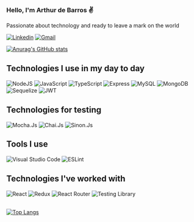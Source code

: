 
### Hello, I'm Arthur de Barros ✌️

Passionate about technology and ready to leave a mark on the world

[![Linkedin](https://img.shields.io/badge/LinkedIn-0077B5?style=for-the-badge&logo=linkedin&logoColor=white)](https://www.linkedin.com/in/arthur-barros-nascimento/)
[![Gmail](https://img.shields.io/badge/Gmail-D14836?style=for-the-badge&logo=gmail&logoColor=white)](arthurbarros.nascimento12@gmail.com)

[![Anurag's GitHub stats](https://github-readme-stats.vercel.app/api?username=arthurbarrosnascimento)](https://github.com/anuraghazra/github-readme-stats)

## Technologies I use in my day to day

<div style="display: inline_block"> 
  <img align="center" alt="NodeJS" src="https://img.shields.io/badge/Node.js-43853D?style=for-the-badge&logo=node.js&logoColor=white"/>

  <img align="center" alt="JavaScript" src="https://img.shields.io/badge/JavaScript-F7DF1E?style=for-the-badge&logo=javascript&logoColor=black"/>

  <img align="center" alt="TypeScript" src="https://img.shields.io/badge/TypeScript-007ACC?style=for-the-badge&logo=typescript&logoColor=white"/>

  <img align="center" alt="Express" src="https://img.shields.io/badge/Express.js-404D59?style=for-the-badge"/>

  <img align="center" alt="MySQL" src="https://img.shields.io/badge/MySQL-00000F?style=for-the-badge&logo=mysql&logoColor=white"/>

  <img align="center" alt="MongoDB" src="https://img.shields.io/badge/MongoDB-4EA94B?style=for-the-badge&logo=mongodb&logoColor=white">

  <img align="center" alt="Sequelize" src="https://img.shields.io/badge/sequelize-323330?style=for-the-badge&logo=sequelize&logoColor=blue"/>

  <img align="center" alt="JWT" src="https://img.shields.io/badge/json%20web%20tokens-323330?style=for-the-badge&logo=json-web-tokens/&logoColor=pink"/>

</div>

## Technologies for testing

<div style="display: inline_block"> 
  <img align="center" alt="Mocha.Js" src="https://img.shields.io/badge/mocha.js-323330?style=for-the-badge&logo=mocha&logoColor=Brown"/>

  <img align="center" alt="Chai.Js" src="https://img.shields.io/badge/chai.js-323330?style=for-the-badge&logo=chai&logoColor=red"/>

  <img align="center" alt="Sinon.Js" src="https://img.shields.io/badge/sinon.js-323330?style=for-the-badge&logo=sinon"/>
</div>

## Tools I use

<div style="display: inline_block"> 
  <img align="center" alt="Visual Studio Code" src="https://img.shields.io/badge/Visual_Studio_Code-0078D4?style=for-the-badge&logo=visual%20studio%20code&logoColor=white"/>

  <img align="center" alt="ESLint" src="https://img.shields.io/badge/eslint-3A33D1?style=for-the-badge&logo=eslint&logoColor=white"/>

</div>

## Technologies I've worked with

<div style="display: inline_block"> 
  <img align="center" alt="React" src="https://img.shields.io/badge/React-20232A?style=for-the-badge&logo=react&logoColor=61DAFB"/>

  <img align="center" alt="Redux" src="https://img.shields.io/badge/Redux-593D88?style=for-the-badge&logo=redux&logoColor=white"/>

  <img align="center" alt="React Router" src="https://img.shields.io/badge/React_Router-CA4245?style=for-the-badge&logo=react-router&logoColor=white"/>

  <img align="center" alt="Testing Library" src="https://img.shields.io/badge/testing%20library-323330?style=for-the-badge&logo=testing-library&logoColor=red"/>
</div>

<br>

[![Top Langs](https://github-readme-stats.vercel.app/api/top-langs/?username=arthurbarrosnascimento)](https://github.com/anuraghazra/github-readme-stats)

